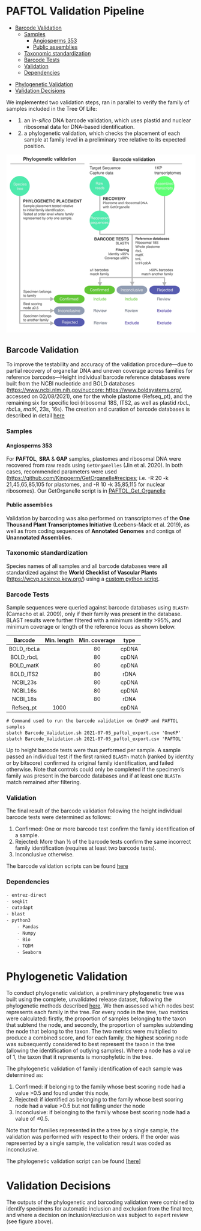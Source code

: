# PAFTOL Validation Pipeline
* [Barcode Validation](#barcode-validation)
  + [Samples](#samples)
    - [Angiosperms 353](#angiosperms-353)
    - [Public assemblies](#public-assemblies)
  + [Taxonomic standardization](#taxonomic-standardization)
  + [Barcode Tests](#barcode-tests)
  + [Validation](#validation)
  + [Dependencies](#dependencies)

- [Phylogenetic Validation](#phylogenetic-validation)
- [Validation Decisions](#validation-decisions)

We implemented two validation steps, ran in parallel to verify the family of samples included in the Tree Of Life: 

* 1) an *in-silico* DNA barcode validation, which uses plastid and nuclear ribosomal data for DNA-based identification.
* 2) a phylogenetic validation, which checks the placement of each sample at family level in a preliminary tree relative to its expected position. 


![Family_Validation](Family_Validation.jpg)

## Barcode Validation
To improve the testability and accuracy of the validation procedure—due to partial recovery of organellar DNA and uneven coverage across families for reference barcodes—Height individual barcode reference databases were built from the NCBI nucleotide and BOLD databases ([https://www.ncbi.nlm.nih.gov/nuccore; ](https://www.ncbi.nlm.nih.gov/nuccore)https://www.boldsystems.org/, accessed on 02/08/2021), one for the whole plastome (Refseq_pt), and the remaining six for specific loci (ribosomal 18S, ITS2, as well as plastid *rbc*L,  *rbc*La, *mat*K, 23s, 16s).
The creation and curation of barcode databases is described in detail [here](Barcode_Databases/)

### Samples
#### Angiosperms 353
For **PAFTOL**, **SRA** & **GAP** samples, plastomes and ribosomal DNA were recovered from raw reads using `GetOrganelles` (Jin et al. 2020). In both cases, recommended parameters were used (https://github.com/Kinggerm/GetOrganelle#recipes; i.e. -R 20 -k 21,45,65,85,105 for plastomes, and -R 10 -k 35,85,115 for nuclear ribosomes). Our GetOrganelle script is in [PAFTOL_Get_Organelle](https://github.com/RBGKew/PAFTOL_Validation_Pipeline/tree/master/PAFTOL_GetOrganelle)

#### Public assemblies
Validation by barcoding was also performed on transcriptomes of the **One Thousand Plant Transcriptomes Initiative** (Leebens-Mack et al. 2019), as well as from coding sequences of **Annotated Genomes** and contigs of **Unannotated Assemblies**. 

### Taxonomic standardization

Species names of all samples and all barcode databases were all standardized against the **World Checklist of Vascular Plants** (https://wcvp.science.kew.org/)  using a [custom python script](WCVP_Taxo/).

### Barcode Tests

Sample sequences were queried against barcode databases using `BLASTn` (Camacho et al. 2009), only if their family was present in the database. BLAST results were further filtered with a minimum identity >95%, and minimum coverage or length of the reference locus as shown below. 

| **Barcode** | **Min. length** | Min. coverage | **type** |
| :---------: | :-------------: | :-----------: | :------: |
| BOLD\_rbcLa |                 |      80       |  cpDNA   |
| BOLD\_rbcL  |                 |      80       |  cpDNA   |
| BOLD\_matK  |                 |      80       |  cpDNA   |
| BOLD\_ITS2  |                 |      80       |   rDNA   |
|  NCBI\_23s  |                 |      80       |  cpDNA   |
|  NCBI\_16s  |                 |      80       |  cpDNA   |
|  NCBI\_18s  |                 |      80       |   rDNA   |
| Refseq\_pt  |      1000       |               |  cpDNA   |


```shell
# Command used to run the barcode validation on OneKP and PAFTOL samples
sbatch Barcode_Validation.sh 2021-07-05_paftol_export.csv 'OneKP'
sbatch Barcode_Validation.sh 2021-07-05_paftol_export.csv 'PAFTOL'
```

Up to height barcode tests were thus performed per sample. A sample passed an individual test if the first ranked `BLASTn` match (ranked by identity or by bitscore) confirmed its original family identification, and failed otherwise. Note that controls could only be completed if the specimen’s family was present in the barcode databases and if at least one `BLASTn` match remained after filtering. 

### Validation

The final result of the barcode validation following the height individual barcode tests were determined as follows:  

1. Confirmed: One or more barcode test confirm the family identification of a sample.
2. Rejected: More than ½ of the barcode tests confirm the same incorrect family identification (requires at least two barcode tests).
3. Inconclusive otherwise.

The barcode validation scripts can be found [here](Barcode_Validation/)

### Dependencies

```python
- entrez-direct 
- seqkit
- cutadapt
- blast
- python3
	- Pandas
	- Numpy
	- Bio
	- TQDM
	- Seaborn
```

# Phylogenetic Validation
To conduct phylogenetic validation, a preliminary phylogenetic tree was built using the complete, unvalidated release dataset, following the phylogenetic methods described [here](Phylogenetic_Validation/). We then assessed which nodes best represents each family in the tree. For every node in the tree, two metrics were calculated: firstly, the proportion of samples belonging to the taxon that subtend the node, and secondly, the proportion of samples subtending the node that belong to the taxon. The two metrics were multiplied to produce a combined score, and for each family, the highest scoring node was subsequently considered to best represent the taxon in the tree (allowing the identification of outlying samples). Where a node has a value of 1, the taxon that it represents is monophyletic in the tree.

The phylogenetic validation of family identification of each sample was determined as:

1. Confirmed: if belonging to the family whose best scoring node had a value >0.5 and found under this node, 
2. Rejected: if identified as belonging to the family whose best scoring node had a value >0.5 but not falling under the node 
3. Inconclusive: if belonging to the family whose best scoring node had a value of ≤0.5.

Note that for families represented in the a tree by a single sample, the validation was performed with respect to their orders. If the order was represented by a single sample, the validation result was coded as inconclusive.

The phylogenetic validation script can be found [[here](Phylogenetic_Validation/)]

# Validation Decisions
The outputs of the phylogenetic and barcoding validation were combined to identify specimens for automatic inclusion and exclusion from the final tree, and where a decision on inclusion/exclusion was subject to expert review (see figure above).
